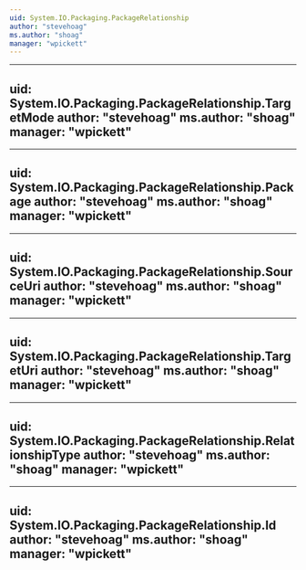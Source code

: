 ```yaml
---
uid: System.IO.Packaging.PackageRelationship
author: "stevehoag"
ms.author: "shoag"
manager: "wpickett"
---
```


---
uid: System.IO.Packaging.PackageRelationship.TargetMode
author: "stevehoag"
ms.author: "shoag"
manager: "wpickett"
---

---
uid: System.IO.Packaging.PackageRelationship.Package
author: "stevehoag"
ms.author: "shoag"
manager: "wpickett"
---

---
uid: System.IO.Packaging.PackageRelationship.SourceUri
author: "stevehoag"
ms.author: "shoag"
manager: "wpickett"
---

---
uid: System.IO.Packaging.PackageRelationship.TargetUri
author: "stevehoag"
ms.author: "shoag"
manager: "wpickett"
---

---
uid: System.IO.Packaging.PackageRelationship.RelationshipType
author: "stevehoag"
ms.author: "shoag"
manager: "wpickett"
---

---
uid: System.IO.Packaging.PackageRelationship.Id
author: "stevehoag"
ms.author: "shoag"
manager: "wpickett"
---
